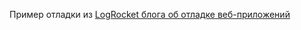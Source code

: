 Пример отладки из [LogRocket блога об отладке веб-приложений](https://blog.logrocket.com/master-javascript-debugging-web-apps/)

